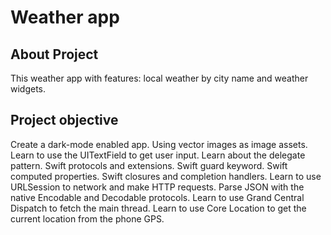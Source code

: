 
# Weather app

## About Project

This weather app with features: local weather by city name and weather widgets.

## Project objective

Create a dark-mode enabled app.
Using vector images as image assets.
Learn to use the UITextField to get user input.
Learn about the delegate pattern.
Swift protocols and extensions.
Swift guard keyword.
Swift computed properties.
Swift closures and completion handlers.
Learn to use URLSession to network and make HTTP requests.
Parse JSON with the native Encodable and Decodable protocols.
Learn to use Grand Central Dispatch to fetch the main thread.
Learn to use Core Location to get the current location from the phone GPS.

